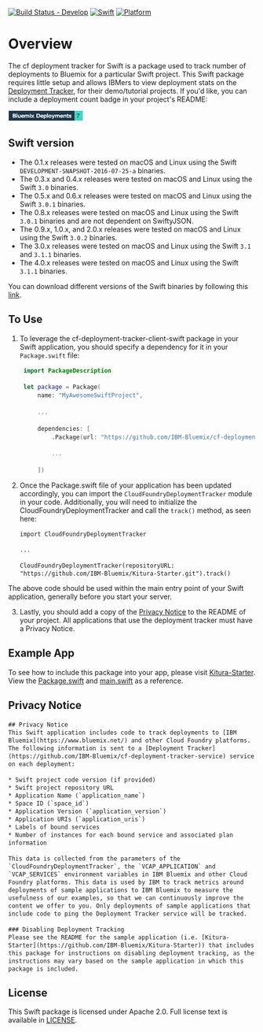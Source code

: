 [![Build Status - Develop](https://travis-ci.org/IBM-Bluemix/cf-deployment-tracker-client-swift.svg?branch=develop)](https://travis-ci.org/IBM-Bluemix/cf-deployment-tracker-client-swift)
[![Swift][swift-badge]][swift-url]
[![Platform][platform-badge]][platform-url]

# Overview
The cf deployment tracker for Swift is a package used to track number of deployments to Bluemix for a particular Swift project. This Swift package requires little setup and allows IBMers to view deployment stats on the [Deployment Tracker](https://deployment-tracker.mybluemix.net/stats), for their demo/tutorial projects. If you'd like, you can include a deployment count badge in your project's README:

![Deployment badge example](badge.png "Deployment Badge")

## Swift version
- The 0.1.x releases were tested on macOS and Linux using the Swift `DEVELOPMENT-SNAPSHOT-2016-07-25-a` binaries.
- The 0.3.x and 0.4.x releases were tested on macOS and Linux using the Swift `3.0` binaries.
- The 0.5.x and 0.6.x releases were tested on macOS and Linux using the Swift `3.0.1` binaries.
- The 0.8.x releases were tested on macOS and Linux using the Swift `3.0.1` binaries and are not dependent on SwiftyJSON.
- The 0.9.x, 1.0.x, and 2.0.x releases were tested on macOS and Linux using the Swift `3.0.2` binaries.
- The 3.0.x releases were tested on macOS and Linux using the Swift `3.1` and `3.1.1` binaries.
- The 4.0.x releases were tested on macOS and Linux using the Swift `3.1.1` binaries.

You can download different versions of the Swift binaries by following this [link](https://swift.org/download/).

## To Use
1. To leverage the cf-deployment-tracker-client-swift package in your Swift application, you should specify a dependency for it in your `Package.swift` file:

	```swift
	 import PackageDescription

	 let package = Package(
	     name: "MyAwesomeSwiftProject",

	     ...

	     dependencies: [
	         .Package(url: "https://github.com/IBM-Bluemix/cf-deployment-tracker-client-swift.git", majorVersion: 4),

	         ...

	     ])
	```
2. Once the Package.swift file of your application has been updated accordingly, you can import the `CloudFoundryDeploymentTracker` module in your code. Additionally, you will need to initialize the CloudFoundryDeploymentTracker and call the `track()` method, as seen here:

	```
	import CloudFoundryDeploymentTracker

	...

	CloudFoundryDeploymentTracker(repositoryURL: "https://github.com/IBM-Bluemix/Kitura-Starter.git").track()

	```
The above code should be used within the main entry point of your Swift application, generally before you start your server.

3. Lastly, you should add a copy of the [Privacy Notice](#privacy-notice) to the README of your project. All applications that use the deployment tracker must have a Privacy Notice.

## Example App
To see how to include this package into your app, please visit [Kitura-Starter](https://github.com/IBM-Bluemix/Kitura-Starter). View the [Package.swift](https://github.com/IBM-Bluemix/Kitura-Starter/blob/master/Package.swift#L29) and [main.swift](https://github.com/IBM-Bluemix/Kitura-Starter/blob/master/Sources/Kitura-Starter/main.swift#L30) as a reference.

## Privacy Notice
```
## Privacy Notice
This Swift application includes code to track deployments to [IBM Bluemix](https://www.bluemix.net/) and other Cloud Foundry platforms. The following information is sent to a [Deployment Tracker](https://github.com/IBM-Bluemix/cf-deployment-tracker-service) service on each deployment:

* Swift project code version (if provided)
* Swift project repository URL
* Application Name (`application_name`)
* Space ID (`space_id`)
* Application Version (`application_version`)
* Application URIs (`application_uris`)
* Labels of bound services
* Number of instances for each bound service and associated plan information

This data is collected from the parameters of the `CloudFoundryDeploymentTracker`, the `VCAP_APPLICATION` and `VCAP_SERVICES` environment variables in IBM Bluemix and other Cloud Foundry platforms. This data is used by IBM to track metrics around deployments of sample applications to IBM Bluemix to measure the usefulness of our examples, so that we can continuously improve the content we offer to you. Only deployments of sample applications that include code to ping the Deployment Tracker service will be tracked.

### Disabling Deployment Tracking
Please see the README for the sample application (i.e. [Kitura-Starter](https://github.com/IBM-Bluemix/Kitura-Starter)) that includes this package for instructions on disabling deployment tracking, as the instructions may vary based on the sample application in which this package is included.
```

## License
This Swift package is licensed under Apache 2.0. Full license text is available in [LICENSE](LICENSE).

[swift-badge]: https://img.shields.io/badge/Swift-3.1.1-orange.svg
[swift-url]: https://swift.org
[platform-badge]: https://img.shields.io/badge/Platforms-OS%20X%20--%20Linux-lightgray.svg
[platform-url]: https://swift.org
